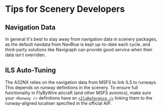 # Tips for Scenery Developers

## Navigation Data

In general it's best to stay away from navigation data in scenery packages, as the default navdata from NavBlue is kept up-to-date each cycle, and third-party solutions like Navigraph can provide good service when their data isn't overriden.

## ILS Auto-Tuning

The A32NX relies on the navigation data from MSFS to link ILS to runways. This depends on runway definitions in the scenery. To ensure full functionality in FlyByWire aircraft (and other MSFS avionics), make sure your `<Runway />` definitions have an [`<IlsReference />`](https://docs.flightsimulator.com/html/Content_Configuration/Environment/Airports_And_Facilities/Runway_Definition_Properties.htm#h8) linking them to the runway-aligned localiser specified in the official AIP.
